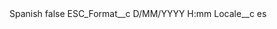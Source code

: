 <?xml version="1.0" encoding="UTF-8"?>
<CustomMetadata xmlns="http://soap.sforce.com/2006/04/metadata" xmlns:xsi="http://www.w3.org/2001/XMLSchema-instance" xmlns:xsd="http://www.w3.org/2001/XMLSchema">
    <label>Spanish</label>
    <protected>false</protected>
    <values>
        <field>ESC_Format__c</field>
        <value xsi:type="xsd:string">D/MM/YYYY H:mm</value>
    </values>
    <values>
        <field>Locale__c</field>
        <value xsi:type="xsd:string">es</value>
    </values>
</CustomMetadata>
